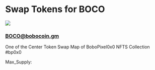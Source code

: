 # Swap Tokens for BOCO

![](https://dotcompatterns.files.wordpress.com/2021/02/matthew-henry-kq3mxxdgeom-unsplash-edit.jpg)

### BOCO@bobocoin.gm

One of the Center Token Swap Map of BoboPixel0x0 NFTS Collection #bp0x0

Max\_Supply:
